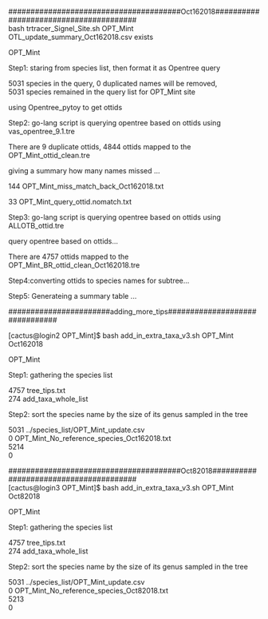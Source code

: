 
#######################################Oct162018#######################################  
 bash trtracer_Signel_Site.sh OPT_Mint  
OTL_update_summary_Oct162018.csv exists  


OPT_Mint  



 Step1: staring from species list, then format it as Opentree query  



 5031 species in the query, 0 duplicated names will be removed,  
 5031 species remained in the query list for OPT_Mint site  


 using Opentree_pytoy to get ottids  


 Step2: go-lang script is querying opentree based on ottids using vas_opentree_9.1.tre  


 There are 9 duplicate ottids, 4844 ottids mapped to the OPT_Mint_ottid_clean.tre  


 giving a summary how many names missed ...  

144 OPT_Mint_miss_match_back_Oct162018.txt

33 OPT_Mint_query_ottid.nomatch.txt  
 

 Step3: go-lang script is querying opentree based on ottids using ALLOTB_ottid.tre  


 query opentree based on ottids...  


 There are 4757 ottids mapped to the OPT_Mint_BR_ottid_clean_Oct162018.tre  



 Step4:converting ottids to species names for subtree...  


 Step5: Generateing a summary table ...  
 
 
 #######################adding_more_tips###############################  

 
 [cactus@login2 OPT_Mint]$ bash add_in_extra_taxa_v3.sh OPT_Mint Oct162018  


   OPT_Mint  



 Step1: gathering the species list  

4757 tree_tips.txt  
274 add_taxa_whole_list  

 Step2: sort the species name by the size of its genus sampled in the tree  

5031 ../species_list/OPT_Mint_update.csv  
0 OPT_Mint_No_reference_species_Oct162018.txt  
5214  
0  


#######################################Oct82018#######################################  
[cactus@login3 OPT_Mint]$ bash add_in_extra_taxa_v3.sh OPT_Mint Oct82018  


   OPT_Mint  



 Step1: gathering the species list  

4757 tree_tips.txt  
274 add_taxa_whole_list  

 Step2: sort the species name by the size of its genus sampled in the tree  

5031 ../species_list/OPT_Mint_update.csv  
0 OPT_Mint_No_reference_species_Oct82018.txt  
5213  
0  


